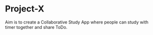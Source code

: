 # Project-X

Aim is to create a Collaborative Study App where people can study with timer together and share ToDo.
